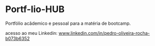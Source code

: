 # Portf-lio-HUB
 Portfólio acâdemico e pessoal para a matéria de bootcamp.

 acesso ao meu Linkedin: www.linkedin.com/in/pedro-oliveira-rocha-b073b6352    

